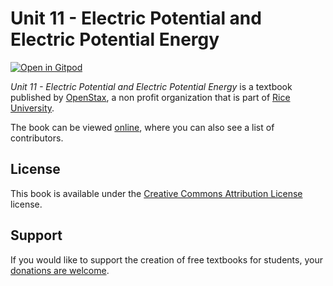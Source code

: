# Unit 11 - Electric Potential and Electric Potential Energy

[![Open in Gitpod](https://gitpod.io/button/open-in-gitpod.svg)](https://gitpod.io/from-referrer/)

_Unit 11 - Electric Potential and Electric Potential Energy_ is a textbook published by [OpenStax](https://openstax.org/), a non profit organization that is part of [Rice University](https://www.rice.edu/).

The book can be viewed [online](https://github.com/cnx-user-books/cnxbook-unit-11-electric-potential-and-electric-potential-energy/releases/latest), where you can also see a list of contributors.

## License
This book is available under the [Creative Commons Attribution License](./LICENSE) license.

## Support
If you would like to support the creation of free textbooks for students, your [donations are welcome](https://riceconnect.rice.edu/donation/support-openstax-banner).
